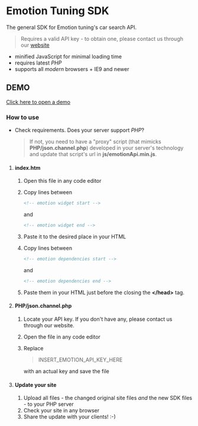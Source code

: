 Emotion Tuning SDK
==================
The general SDK for Emotion tuning's car search API. 
> Requires a valid API key - to obtain one, please contact us through our [website](https://www.emotion-tuning.com)

- minified JavaScript for minimal loading time
- requires latest _PHP_
- supports all _modern_ browsers + IE9 and newer

## DEMO
[Click here to open a demo](https://www.emotion-tuning.com/SDK/index.htm)

### How to use
- Check requirements. Does your server support _PHP_? 
  > If not, you need to have a "proxy" script (that mimicks **PHP/json.channel.php**) developed in your server's technology and update that script's url in **js/emotionApi.min.js**.
   
1. #### **index.htm**
   1. Open this file in any code editor
   2. Copy lines between

      ```HTML
      <!-- emotion widget start -->
      ```
   
      and
   
      ```HTML
      <!-- emotion widget end -->
      ```
   
   3. Paste it to the desired place in your HTML
   4. Copy lines between

      ```HTML
      <!-- emotion dependencies start -->
      ```
   
      and
   
      ```HTML
      <!-- emotion dependencies end -->
      ```
   
   5. Paste them in your HTML just before the closing the **&lt;/head&gt;** tag.

2. #### PHP/json.channel.php
   1. Locate your API key. If you don't have any, please contact us through our website.
   2. Open the file in any code editor
   3. Replace 
      > INSERT_EMOTION_API_KEY_HERE
   
      with an actual key and save the file
   
3. #### Update your site
   1. Upload all files - the changed original site files _and_ the new SDK files - to your PHP server
   2. Check your site in any browser
   3. Share the update with your clients! :-)